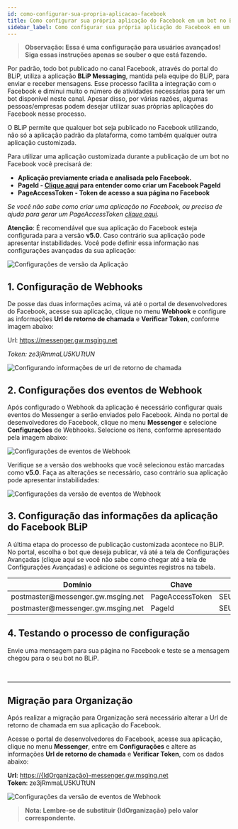 ```yaml
---
id: como-configurar-sua-propria-aplicacao-facebook
title: Como configurar sua própria aplicação do Facebook em um bot no BLiP
sidebar_label: Como configurar sua própria aplicação do Facebook em um bot no BLiP
---
```


> **Observação: Essa é uma configuração para usuários avançados! Siga essas instruções apenas se souber o que está fazendo.**

Por padrão, todo bot publicado no canal Facebook, através do portal do BLiP, utiliza a aplicação **BLiP Messaging**, mantida pela equipe do BLiP, para enviar e receber mensagens. Esse processo facilita a integração com o Facebook e diminui muito o número de atividades necessárias para ter um bot disponível neste canal. Apesar disso, por várias razões, algumas pessoas/empresas podem desejar utilizar suas próprias aplicações do Facebook nesse processo.

O BLiP permite que qualquer bot seja publicado no Facebook utilizando, não só a aplicação padrão da plataforma, como também qualquer outra aplicação customizada.

Para utilizar uma aplicação customizada durante a publicação de um bot no Facebook você precisará de:

* **Aplicação previamente criada e analisada pelo Facebook.**
* **PageId - [Clique aqui](https://findmyfbid.com/) para entender como criar um Facebook PageId**
* **PageAccessToken - Token de acesso a sua página no Facebook**

*Se você não sabe como criar uma aplicação no Facebook, ou precisa de ajuda para gerar um PageAccessToken [clique aqui](https://developers.facebook.com/docs/messenger-platform/getting-started/app-setup).*

**Atenção**: É recomendável que sua aplicação do Facebook esteja configurada para a versão **v5.0**. Caso contrário sua aplicação pode apresentar instabilidades. Você pode definir essa informação nas configurações avançadas da sua aplicação:

![Configurações de versão da Aplicação](/img/channels/messenger/messenger-como-configurar-sua-propria-aplicacao-facebook-3.png)


## 1. Configuração de Webhooks
De posse das duas informações acima, vá até o portal de desenvolvedores do Facebook, acesse sua aplicação, clique no menu **Webhook** e configure as informações **Url de retorno de chamada** e **Verificar Token**, conforme imagem abaixo:

Url: https://messenger.gw.msging.net

*Token: ze3jRmmaLU5KUTtUN*

![Configurando informações de url de retorno de chamada](/img/channels/messenger/messenger-como-configurar-sua-propria-aplicacao-facebook-1.png)<br>

## 2. Configurações dos eventos de Webhook

Após configurado o Webhook da aplicação é necessário configurar quais eventos do Messenger a serão enviados pelo Facebook. Ainda no portal de desenvolvedores do Facebook, clique no menu **Messenger** e selecione **Configurações** de Webhooks. Selecione os itens, conforme apresentado pela imagem abaixo:

![Configurações de eventos de Webhook](/img/channels/messenger/messenger-como-configurar-sua-propria-aplicacao-facebook-2.png)<br>

Verifique se a versão dos webhooks que você selecionou estão marcadas como **v5.0**. Faça as alterações se necessário, caso contrário sua aplicação pode apresentar instabilidades:

![Configurações da versão de eventos de Webhook](/img/channels/messenger/messenger-como-configurar-sua-propria-aplicacao-facebook-4.png)<br>

## 3. Configuração das informações da aplicação do Facebook BLiP

A última etapa do processo de publicação customizada acontece no BLiP. No portal, escolha o bot que deseja publicar, vá até a tela de Configurações Avançadas (clique aqui se você não sabe como chegar até a tela de Configurações Avançadas) e adicione os seguintes registros na tabela.

| Domínio | Chave | Valor |
|------------------------------------|-----------------|-----------------------|
| postmaster@messenger<span>.</span>gw<span>.</span>msging<span>.</span>net | PageAccessToken | SEU_PAGE_ACCESS_TOKEN |
| postmaster@messenger<span>.</span>gw<span>.</span>msging<span>.</span>net | PageId | SEU_PAGE_ID |

## 4. Testando o processo de configuração

Envie uma mensagem para sua página no Facebook e teste se a mensagem chegou para o seu bot no BLiP.

<br>

-----------------

## Migração para Organização
Após realizar a migração para Organização será necessário alterar a Url de retorno de chamada em sua aplicação do Facebook.

Acesse o portal de desenvolvedores do Facebook, acesse sua aplicação, clique no menu **Messenger**, entre em **Configurações** e altere as informações **Url de retorno de chamada** e **Verificar Token**, com os dados abaixo:

**Url**: [https://{IdOrganização}-messenger.gw.msging.net](https://messenger.gw.msging.net)  
**Token**: ze3jRmmaLU5KUTtUN

![Configurações da versão de eventos de Webhook](/img/channels/messenger/messenger-como-configurar-sua-propria-aplicacao-facebook-5.png)<br>

> **Nota: Lembre-se de substituir {IdOrganização} pelo valor correspondente.**

<!-- Rating frame -->
<script type="text/javascript" src="/scripts/rating.js"></script>
